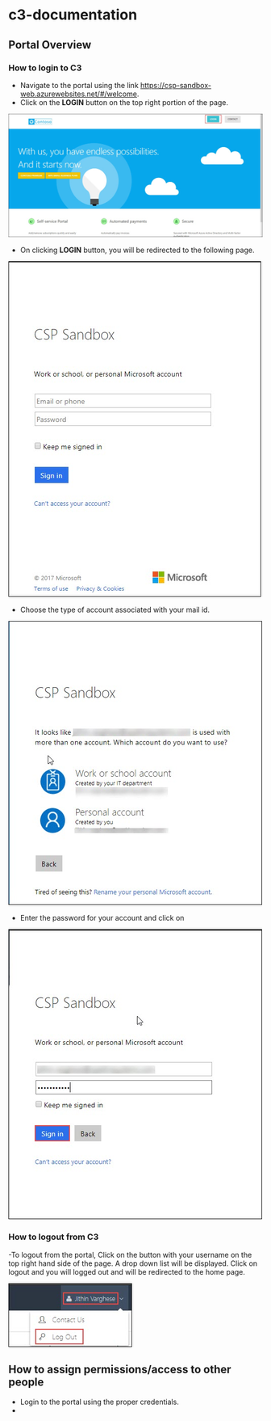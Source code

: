 # c3-documentation



## Portal Overview

### How to login to C3
- Navigate to the portal using the link https://csp-sandbox-web.azurewebsites.net/#/welcome.
- Click on the **LOGIN** button on the top right portion of the page.

<img src="https://github.com/Jithin-Varghese/c3-documentation/blob/master/images/csp-welcome.jpg"/>

- On clicking **LOGIN** button, you will be redirected to the following page.

<img src="https://github.com/Jithin-Varghese/c3-documentation/blob/master/images/csp-login-1.jpg"/>

- Choose the type of account associated with your mail id.

<img src="https://github.com/Jithin-Varghese/c3-documentation/blob/master/images/csp-account-type.jpg"/>

- Enter the password for your account and click on

<img src="https://github.com/Jithin-Varghese/c3-documentation/blob/master/images/csp-sign-in.jpg"/>

### How to logout from C3
-To logout from the portal, Click on the button with your username on the top right hand side of the page. A drop down list will be displayed. Click on logout and you will logged out and will be redirected to the home page.

<img src="https://github.com/Jithin-Varghese/c3-documentation/blob/master/images/csp-logout.jpg"/>

## How to assign permissions/access to other people 
- Login to the portal using the proper credentials.
-
